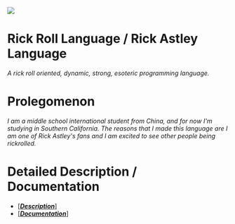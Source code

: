 ![](http://i.ytimg.com/vi/V5B1jxiYXN8/mqdefault.jpg)
# Rick Roll Language / Rick Astley Language
*A rick roll oriented, dynamic, strong, esoteric programming language.*

# Prolegomenon
*I am a middle school international student from China, and for now I'm studying in Southern California. The reasons that I made this language are I am one of Rick Astley's fans and I am excited to see other people being rickrolled.*

# Detailed Description / Documentation
- [_**[Description](https://github.com/Rick-Lang/rickroll-lang/blob/main/EnRickRoll.md)**_]
- [_**[Documentation](https://github.com/Rick-Lang/rickroll-lang/blob/main/EnRickRoll.md)**_]
